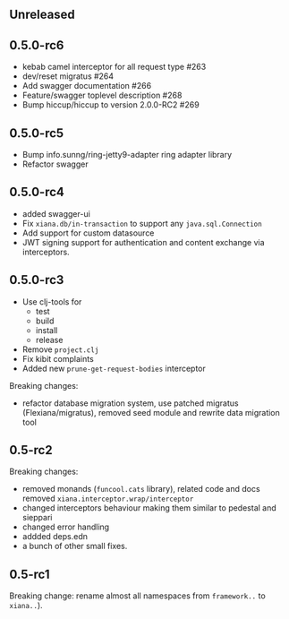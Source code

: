 ## Unreleased

## 0.5.0-rc6

- kebab camel interceptor for all request type #263
- dev/reset migratus #264
- Add swagger documentation #266
- Feature/swagger toplevel description #268
- Bump hiccup/hiccup to version 2.0.0-RC2 #269

## 0.5.0-rc5

- Bump info.sunng/ring-jetty9-adapter ring adapter library
- Refactor swagger

## 0.5.0-rc4

- added swagger-ui
- Fix `xiana.db/in-transaction` to support any `java.sql.Connection`
- Add support for custom datasource
- JWT signing support for authentication and content exchange via interceptors.

## 0.5.0-rc3

- Use clj-tools for
    - test
    - build
    - install
    - release
- Remove `project.clj`
- Fix kibit complaints
- Added new `prune-get-request-bodies` interceptor

Breaking changes:

- refactor database migration system, use patched migratus (Flexiana/migratus), removed seed module and rewrite data
  migration tool

## 0.5-rc2

Breaking changes:

- removed monands (`funcool.cats` library), related code and docs
  removed `xiana.interceptor.wrap/interceptor`
- changed interceptors behaviour making them similar to pedestal and sieppari
- changed error handling
- addded deps.edn
- a bunch of other small fixes.

## 0.5-rc1

Breaking change: rename almost all namespaces from `framework..` to `xiana..`).
